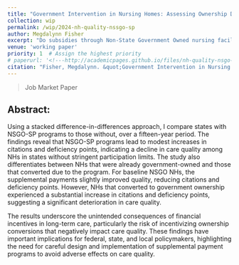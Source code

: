 ```yaml
---
title: "Government Intervention in Nursing Homes: Assessing Ownership Dynamics and Quality of Care Under Non-State Government Owned Supplemental Payment Programs"
collection: wip
permalink: /wip/2024-nh-quality-nssgo-sp
author: Megdalynn Fisher
excerpt: "Do subsidies through Non-State Government Owned nursing facility supplemental payment programs spur government acquisitions and do the subsidies translate to fewer deficiencies and better quality?"
venue: 'working paper'
priority: 1  # Assign the highest priority
# paperurl: '<!---http://academicpages.github.io/files/nh-quality-nsgo-sp.pdf --->'
citation: "Fisher, Megdalynn. &quot;Government Intervention in Nursing Homes: Assessing Ownership Dynamics and Quality of Care Under Non-State Government Owned Supplemental Payment Programs&quot; <i>work in progress</i>."
---
```

> Job Market Paper

## Abstract:
Using a stacked difference-in-differences approach, I compare states with NSGO-SP programs to those without, over a fifteen-year period. The findings reveal that NSGO-SP programs lead to modest increases in citations and deficiency points, indicating a decline in care quality among NHs in states without stringent participation limits. The study also differentiates between NHs that were already government-owned and those that converted due to the program. For baseline NSGO NHs, the supplemental payments slightly improved quality, reducing citations and deficiency points. However, NHs that converted to government ownership experienced a substantial increase in citations and deficiency points, suggesting a significant deterioration in care quality.

The results underscore the unintended consequences of financial incentives in long-term care, particularly the risk of incentivizing ownership conversions that negatively impact care quality. These findings have important implications for federal, state, and local policymakers, highlighting the need for careful design and implementation of supplemental payment programs to avoid adverse effects on care quality.

<!--- [Download paper here](http://academicpages.github.io/files/nh-quality-nsgo-sp.pdf) --->
